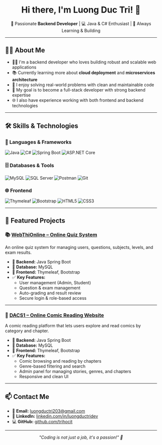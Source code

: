 <h1 align="center">Hi there, I'm Luong Duc Tri! 👋</h1>

<p align="center">
  🎯 Passionate <strong>Backend Developer</strong> | 💻 Java & C# Enthusiast | 🌱 Always Learning & Building
</p>

---

## 🙋‍♂️ About Me

- 👨‍💻 I'm a backend developer who loves building robust and scalable web applications  
- 📚 Currently learning more about **cloud deployment** and **microservices architecture**  
- 🚀 I enjoy solving real-world problems with clean and maintainable code  
- 🎯 My goal is to become a full-stack developer with strong backend expertise  
- 🌐 I also have experience working with both frontend and backend technologies  

---

## 🛠️ Skills & Technologies

### 🚀 Languages & Frameworks
![Java](https://img.shields.io/badge/-Java-007396?style=for-the-badge&logo=java&logoColor=white)
![C#](https://img.shields.io/badge/-CSharp-239120?style=for-the-badge&logo=c-sharp&logoColor=white)
![Spring Boot](https://img.shields.io/badge/-SpringBoot-6DB33F?style=for-the-badge&logo=spring-boot&logoColor=white)
![ASP.NET Core](https://img.shields.io/badge/-ASP.NET_Core-512BD4?style=for-the-badge&logo=dotnet&logoColor=white)

### 🗄️ Databases & Tools
![MySQL](https://img.shields.io/badge/-MySQL-4479A1?style=for-the-badge&logo=mysql&logoColor=white)
![SQL Server](https://img.shields.io/badge/-SQL_Server-CC2927?style=for-the-badge&logo=microsoft-sql-server&logoColor=white)
![Postman](https://img.shields.io/badge/-Postman-FF6C37?style=for-the-badge&logo=postman&logoColor=white)
![Git](https://img.shields.io/badge/-Git-F05032?style=for-the-badge&logo=git&logoColor=white)

### 🌐 Frontend
![Thymeleaf](https://img.shields.io/badge/-Thymeleaf-005F0F?style=for-the-badge&logo=thymeleaf&logoColor=white)
![Bootstrap](https://img.shields.io/badge/-Bootstrap-7952B3?style=for-the-badge&logo=bootstrap&logoColor=white)
![HTML5](https://img.shields.io/badge/-HTML5-E34F26?style=for-the-badge&logo=html5&logoColor=white)
![CSS3](https://img.shields.io/badge/-CSS3-1572B6?style=for-the-badge&logo=css3&logoColor=white)

---

## 📌 Featured Projects

### 📚 [WebThiOnline – Online Quiz System](https://github.com/trihocit/WebThiOnline)
An online quiz system for managing users, questions, subjects, levels, and exam results.

- 🔧 **Backend:** Java Spring Boot  
- 💾 **Database:** MySQL  
- 🎨 **Frontend:** Thymeleaf, Bootstrap  
- ✅ **Key Features:**
  - User management (Admin, Student)
  - Question & exam management
  - Auto-grading and result review
  - Secure login & role-based access

---

### 📖 [DACS1 – Online Comic Reading Website](https://github.com/HieuNghia6572/DACS1)
A comic reading platform that lets users explore and read comics by category and chapter.

- 🔧 **Backend:** Java Spring Boot  
- 💾 **Database:** MySQL  
- 🎨 **Frontend:** Thymeleaf, Bootstrap  
- ✅ **Key Features:**
  - Comic browsing and reading by chapters
  - Genre-based filtering and search
  - Admin panel for managing stories, genres, and chapters
  - Responsive and clean UI

---

## 📫 Contact Me

- 📧 **Email:** [luongductri203@gmail.com](mailto:luongductri203@gmail.com)  
- 💼 **LinkedIn:** [linkedin.com/in/luongductridev](https://www.linkedin.com/in/luongductridev)  
- 💻 **GitHub:** [github.com/trihocit](https://github.com/trihocit)

---

<p align="center">
  <em>"Coding is not just a job, it's a passion!" 💙</em>
</p>
